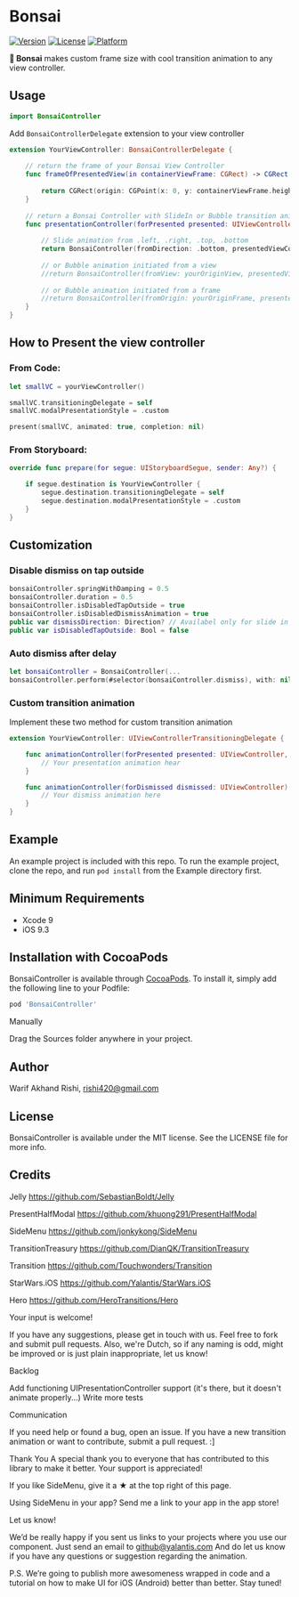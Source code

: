 # Bonsai

[![Version](https://img.shields.io/cocoapods/v/BonsaiController.svg?style=flat)](https://cocoapods.org/pods/BonsaiController)
[![License](https://img.shields.io/cocoapods/l/BonsaiController.svg?style=flat)](https://cocoapods.org/pods/BonsaiController)
[![Platform](https://img.shields.io/cocoapods/p/BonsaiController.svg?style=flat)](https://cocoapods.org/pods/BonsaiController)

**🌲 Bonsai** makes custom frame size with cool transition animation to any view controller.

## Usage

```Swift
import BonsaiController
```

Add `BonsaiControllerDelegate` extension to your view controller

```Swift
extension YourViewController: BonsaiControllerDelegate {
    
    // return the frame of your Bonsai View Controller
    func frameOfPresentedView(in containerViewFrame: CGRect) -> CGRect {
        
        return CGRect(origin: CGPoint(x: 0, y: containerViewFrame.height / 4), size: CGSize(width: containerViewFrame.width, height: containerViewFrame.height / (4/3)))
    }
    
    // return a Bonsai Controller with SlideIn or Bubble transition animator
    func presentationController(forPresented presented: UIViewController, presenting: UIViewController?, source: UIViewController) -> UIPresentationController? {
    
        // Slide animation from .left, .right, .top, .bottom
        return BonsaiController(fromDirection: .bottom, presentedViewController: presented, delegate: self)
        
        // or Bubble animation initiated from a view
        //return BonsaiController(fromView: yourOriginView, presentedViewController: presented, delegate: self)
        
        // or Bubble animation initiated from a frame
        //return BonsaiController(fromOrigin: yourOriginFrame, presentedViewController: presented, delegate: self)
    }
}
```

## How to Present the view controller 


### From Code:

```Swift
let smallVC = yourViewController()

smallVC.transitioningDelegate = self
smallVC.modalPresentationStyle = .custom

present(smallVC, animated: true, completion: nil)
```

### From Storyboard:

```Swift
override func prepare(for segue: UIStoryboardSegue, sender: Any?) {

    if segue.destination is YourViewController {
        segue.destination.transitioningDelegate = self
        segue.destination.modalPresentationStyle = .custom
    }
}
```

## Customization


### Disable dismiss on tap outside

```Swift
bonsaiController.springWithDamping = 0.5
bonsaiController.duration = 0.5
bonsaiController.isDisabledTapOutside = true
bonsaiController.isDisabledDismissAnimation = true
public var dismissDirection: Direction? // Availabel only for slide in transition animation
public var isDisabledTapOutside: Bool = false
```

###  Auto dismiss after delay

```Swift
let bonsaiController = BonsaiController(...
bonsaiController.perform(#selector(bonsaiController.dismiss), with: nil, afterDelay: 2)
```

### Custom transition animation

Implement these two method for custom transition animation 

```Swift
extension YourViewController: UIViewControllerTransitioningDelegate {

    func animationController(forPresented presented: UIViewController, presenting: UIViewController, source: UIViewController) -> UIViewControllerAnimatedTransitioning? {
        // Your presentation animation hear
    }

    func animationController(forDismissed dismissed: UIViewController) -> UIViewControllerAnimatedTransitioning? {
        // Your dismiss animation here
    }
}
```



## Example

An example project is included with this repo. To run the example project, clone the repo, and run `pod install` from the Example directory first.

## Minimum Requirements
* Xcode 9
* iOS 9.3

## Installation with CocoaPods

BonsaiController is available through [CocoaPods](https://cocoapods.org). To install
it, simply add the following line to your Podfile:

```ruby
pod 'BonsaiController'
```

Manually

Drag the Sources folder anywhere in your project.


## Author

Warif Akhand Rishi, rishi420@gmail.com

## License

BonsaiController is available under the MIT license. See the LICENSE file for more info.

## Credits

Jelly 
https://github.com/SebastianBoldt/Jelly

PresentHalfModal 
https://github.com/khuong291/PresentHalfModal

SideMenu
https://github.com/jonkykong/SideMenu

TransitionTreasury
https://github.com/DianQK/TransitionTreasury

Transition
https://github.com/Touchwonders/Transition

StarWars.iOS
https://github.com/Yalantis/StarWars.iOS

Hero
https://github.com/HeroTransitions/Hero

Your input is welcome!

If you have any suggestions, please get in touch with us. Feel free to fork and submit pull requests. Also, we're Dutch, so if any naming is odd, might be improved or is just plain inappropriate, let us know!

Backlog

Add functioning UIPresentationController support (it's there, but it doesn't animate properly...)
Write more tests


Communication

If you need help or found a bug, open an issue.
If you have a new transition animation or want to contribute, submit a pull request. :]

Thank You
A special thank you to everyone that has contributed to this library to make it better. Your support is appreciated!


If you like SideMenu, give it a ★ at the top right of this page.

Using SideMenu in your app? Send me a link to your app in the app store!

Let us know!

We’d be really happy if you sent us links to your projects where you use our component. Just send an email to github@yalantis.com And do let us know if you have any questions or suggestion regarding the animation.

P.S. We’re going to publish more awesomeness wrapped in code and a tutorial on how to make UI for iOS (Android) better than better. Stay tuned!



